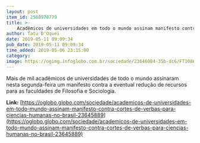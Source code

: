 ```yaml
---
layout: post
item_id: 2588978779
title: >-
    Acadêmicos de universidades em todo o mundo assinam manifesto contra cortes de verbas para Ciências Humanas no Brasil
author: Tatu D'Oquei
date: 2019-05-11 09:09:34
pub_date: 2019-05-11 09:09:34
time_added: 2019-05-06 23:15:00
category: 
image: https://ogimg.infoglobo.com.br/sociedade/23646084-35b-dc6/FT1086A/652/82124828_BSBBrasiliaBrasil09-04-2019PAPresidente-Jair-Bolsonaro-durante-cerimonia.jpg
---
```


Mais de mil acadêmicos de universidades de todo o mundo assinaram nesta segunda-feira um manifesto contra a eventual redução de recursos para as faculdades de Filosofia e Sociologia.

**Link:** [https://oglobo.globo.com/sociedade/academicos-de-universidades-em-todo-mundo-assinam-manifesto-contra-cortes-de-verbas-para-ciencias-humanas-no-brasil-23645889](https://oglobo.globo.com/sociedade/academicos-de-universidades-em-todo-mundo-assinam-manifesto-contra-cortes-de-verbas-para-ciencias-humanas-no-brasil-23645889)

